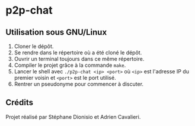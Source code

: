 # p2p-chat

## Utilisation sous GNU/Linux

1. Cloner le dépôt.
2. Se rendre dans le répertoire où a été cloné le dépôt.
3. Ouvrir un terminal toujours dans ce même répertoire.
4. Compiler le projet grâce à la commande `make`.
5. Lancer le shell avec `./p2p-chat <ip> <port>` où `<ip>` est l'adresse IP du premier voisin et `<port>` est le port utilisé.
6. Rentrer un pseudonyme pour commencer à discuter.

## Crédits

Projet réalisé par Stéphane Dionisio et Adrien Cavalieri.
